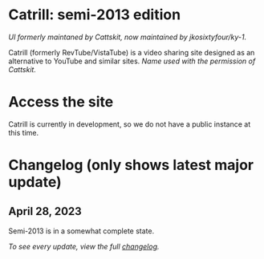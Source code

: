 # Catrill: semi-2013 edition
*UI formerly maintaned by Cattskit, now maintained by jkosixtyfour/ky-1.*

Catrill (formerly RevTube/VistaTube) is a video <!--(with audio uploading a feature that was going to be added)--> sharing site designed as an alternative to YouTube and similar sites.
*Name used with the permission of Cattskit.*
# Access the site 
<!--You can access RevTube at https://rev.yoretude.com.-->
<!--~~For the upcoming "Redux" layout, the link is: https://redst0ne.xyz/vistatuberedux~~ (Redux is cancelled)
For the current "skeuo" layout, the link is https://rev.yoretude.com.
-->
Catrill is currently in development, so we do not have a public instance at this time.
# Changelog (only shows latest major update)
## April 28, 2023
Semi-2013 is in a somewhat complete state.

*To see every update, view the full [changelog](https://github.com/cosmixcode/revtube/blob/semi-2013/changelog.md).*
